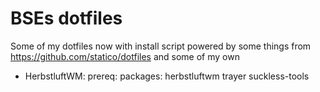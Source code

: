 BSEs dotfiles
=============

Some of my dotfiles now with install script powered by some things from
https://github.com/statico/dotfiles
and some of my own

* HerbstluftWM:
  prereq: packages: herbstluftwm trayer suckless-tools
